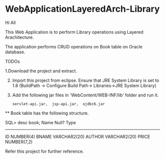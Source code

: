# WebApplicationLayeredArch-Library

Hi All

This Web Application is to perform Library operations using Layered Arachitecture.

The application performs CRUD operations on Book table on Oracle database.

TODOs

1.Download the project and extract.

2. Import this project from eclipse. Ensure that JRE System Library is set to 1.8 (BuildPath -> Configure Build Path->  Libraries->JRE System Library)

3. Add the following jar files in 'WebContent/WEB-INF/lib' folder and run it.

       servlet-api.jar,  jsp-api.jar,  ojdbc6.jar


** Book table has the following structure.

SQL> desc book;
 Name                                      Null?    Type
 ----------------------------------------- -------- --------------------

 ID                                                 NUMBER(4)
 BNAME                                              VARCHAR2(20)
 AUTHOR                                             VARCHAR2(20)
 PRICE                                              NUMBER(7,2)
 
 Refer this project for further reference.
 
 
